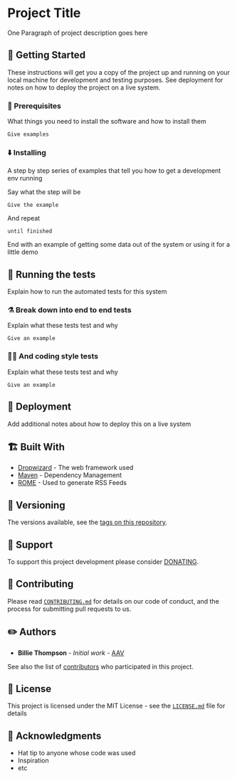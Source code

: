 # Project Title

One Paragraph of project description goes here

## 🏃️ Getting Started

These instructions will get you a copy of the project up and running on your local machine for development and testing purposes. See deployment for notes on how to deploy the project on a live system.

### 📕 Prerequisites

What things you need to install the software and how to install them

```
Give examples
```

### ⬇️ Installing 

A step by step series of examples that tell you how to get a development env running

Say what the step will be

```
Give the example
```

And repeat

```
until finished
```

End with an example of getting some data out of the system or using it for a little demo

## 🧪 Running the tests

Explain how to run the automated tests for this system

### ⚗️ Break down into end to end tests

Explain what these tests test and why

```
Give an example
```

### 👨‍🔬️ And coding style tests 

Explain what these tests test and why

```
Give an example
```

## 🔨️ Deployment

Add additional notes about how to deploy this on a live system

## 🏗️ Built With

* [Dropwizard](http://www.dropwizard.io/1.0.2/docs/) - The web framework used
* [Maven](https://maven.apache.org/) - Dependency Management
* [ROME](https://rometools.github.io/rome/) - Used to generate RSS Feeds

## 🔖️ Versioning

The versions available, see the [tags on this repository](/releases).

## 🚸 Support

To support this project development please consider [DONATING](https://www.blockchain.com/btc/address/197TbLvYEEaNM6GgFrv5rG2zM5nvfTNzEG).

## 👥 Contributing

Please read [`CONTRIBUTING.md`](CONTRIBUTING.md) for details on our code of conduct, and the process for submitting pull requests to us.

## ✏️ Authors

* **Billie Thompson** - *Initial work* - [AAV](https://amanajayvarma.gitlab.io)

See also the list of [contributors](@all) who participated in this project.

## 📄️ License

This project is licensed under the MIT License - see the [`LICENSE.md`](LICENSE.md) file for details

## 🙏️ Acknowledgments

* Hat tip to anyone whose code was used
* Inspiration
* etc
